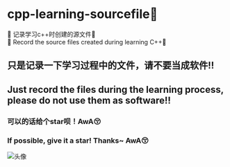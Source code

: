 # cpp-learning-sourcefile:cherry_blossom:	
:palm_tree:	记录学习c++时创建的源文件:palm_tree:	  
:palm_tree:	Record the source files created during learning C++:palm_tree:	
## 只是记录一下学习过程中的文件，请不要当成软件:bangbang:	
## Just record the files during the learning process, please do not use them as software:bangbang:	
### 可以的话给个star呗！AwA:kissing_closed_eyes:	
### If possible, give it a star! Thanks~ AwA:kissing_closed_eyes:	
![头像](https://avatars.githubusercontent.com/u/112372708 "Oliver")
